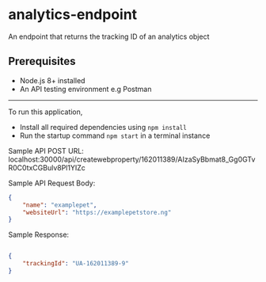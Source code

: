 # analytics-endpoint

An endpoint that returns the tracking ID of an analytics object

## Prerequisites

* Node.js 8+ installed
* An API testing environment e.g Postman

------------------------------------------------------

To run this application,
* Install all required dependencies using `npm install`
* Run the startup command `npm start` in a terminal instance

Sample API POST URL: localhost:30000/api/createwebproperty/162011389/AIzaSyBbmat8_Gg0GTvR0C0txCGBulv8Pl1YIZc

Sample API Request Body: 
```json
{
    "name": "examplepet",
    "websiteUrl": "https://examplepetstore.ng"
}

```

Sample Response: 

```json

{
    "trackingId": "UA-162011389-9"
}
```



